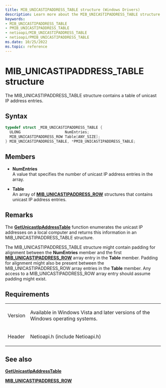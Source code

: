```yaml
---
title: MIB_UNICASTIPADDRESS_TABLE structure (Windows Drivers)
description: Learn more about the MIB_UNICASTIPADDRESS_TABLE structure.
keywords:
- MIB_UNICASTIPADDRESS_TABLE
- PMIB_UNICASTIPADDRESS_TABLE
- netioapi/MIB_UNICASTIPADDRESS_TABLE
- netioapi/PMIB_UNICASTIPADDRESS_TABLE
ms.date: 10/25/2022
ms.topic: reference
---
```


# MIB\_UNICASTIPADDRESS\_TABLE structure

The MIB\_UNICASTIPADDRESS\_TABLE structure contains a table of unicast IP address entries.

## Syntax

``` c++
typedef struct _MIB_UNICASTIPADDRESS_TABLE {
  ULONG                    NumEntries;
  MIB_UNICASTIPADDRESS_ROW Table[ANY_SIZE];
} MIB_UNICASTIPADDRESS_TABLE, *PMIB_UNICASTIPADDRESS_TABLE;
```

## Members

- **NumEntries**  
   A value that specifies the number of unicast IP address entries in the array.

- **Table**  
   An array of [**MIB\_UNICASTIPADDRESS\_ROW**](mib-unicastipaddress-row.md) structures that contains unicast IP address entries.

## Remarks

The [**GetUnicastIpAddressTable**](getunicastipaddresstable.md) function enumerates the unicast IP addresses on a local computer and returns this information in an MIB\_UNICASTIPADDRESS\_TABLE structure.

The MIB\_UNICASTIPADDRESS\_TABLE structure might contain padding for alignment between the **NumEntries** member and the first [**MIB\_UNICASTIPADDRESS\_ROW**](mib-unicastipaddress-row.md) array entry in the **Table** member. Padding for alignment might also be present between the MIB\_UNICASTIPADDRESS\_ROW array entries in the **Table** member. Any access to a MIB\_UNICASTIPADDRESS\_ROW array entry should assume padding might exist.

## Requirements

<table>
<tbody>
<tr class="odd">
<td><p>Version</p></td>
<td><p>Available in Windows Vista and later versions of the Windows operating systems.</p></td>
</tr>
<tr class="even">
<td><p>Header</p></td>
<td>Netioapi.h (include Netioapi.h)</td>
</tr>
</tbody>
</table>

## See also

[**GetUnicastIpAddressTable**](getunicastipaddresstable.md)

[**MIB\_UNICASTIPADDRESS\_ROW**](mib-unicastipaddress-row.md)
